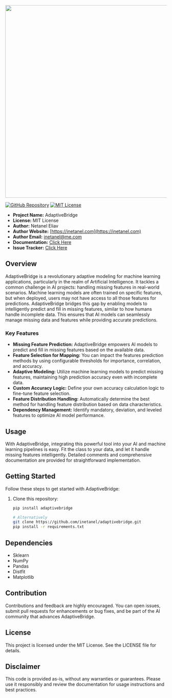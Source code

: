 <p align="center">
  <a href="https://inetanel.github.io/adaptivebridge">
  <img src="http://inetanel.com/wp-content/uploads/adaptivebridge_wide_logo.jpeg" width="600" />
  </a>
</p>

[![GitHub Repository](https://img.shields.io/badge/GitHub-Repository-blue.svg)](https://github.com/inetanel/adaptivebridge)
[![MIT License](https://img.shields.io/badge/License-MIT-green.svg)](https://opensource.org/licenses/MIT)

- **Project Name:** AdaptiveBridge
- **License:** MIT License
- **Author:** Netanel Eliav
- **Author Website:** [https://inetanel.com](https://inetanel.com)
- **Author Email:** [inetanel@me.com](mailto:inetanel@me.com)
- **Documentation:** [Click Here](https://inetanel.github.io/adaptivebridge)
- **Issue Tracker:** [Click Here](https://github.com/inetanel/adaptivebridge/issues)


## Overview

AdaptiveBridge is a revolutionary adaptive modeling for machine learning applications, particularly in the realm of Artificial Intelligence. It tackles a common challenge in AI projects: handling missing features in real-world scenarios. Machine learning models are often trained on specific features, but when deployed, users may not have access to all those features for predictions. AdaptiveBridge bridges this gap by enabling models to intelligently predict and fill in missing features, similar to how humans handle incomplete data. This ensures that AI models can seamlessly manage missing data and features while providing accurate predictions.

### Key Features

- **Missing Feature Prediction:** AdaptiveBridge empowers AI models to predict and fill in missing features based on the available data.
- **Feature Selection for Mapping:** You can impact the features prediction methods by using configurable thresholds for importance, correlation, and accuracy.
- **Adaptive Modeling:** Utilize machine learning models to predict missing features, maintaining high prediction accuracy even with incomplete data.
- **Custom Accuracy Logic:** Define your own accuracy calculation logic to fine-tune feature selection.
- **Feature Distribution Handling:** Automatically determine the best method for handling feature distribution based on data characteristics.
- **Dependency Management:** Identify mandatory, deviation, and leveled features to optimize AI model performance.

## Usage

With AdaptiveBridge, integrating this powerful tool into your AI and machine learning pipelines is easy. Fit the class to your data, and let it handle missing features intelligently. Detailed comments and comprehensive documentation are provided for straightforward implementation.

## Getting Started

Follow these steps to get started with AdaptiveBridge:

1. Clone this repository:

   ```bash
   pip install adaptivebridge
   
   ```

   ```bash
   # Alternatively 
   git clone https://github.com/inetanel/adaptivebridge.git
   pip install -r requirements.txt
   
   ```
   
## Dependencies 

- Sklearn
- NumPy
- Pandas
- Distfit
- Matplotlib

## Contribution

Contributions and feedback are highly encouraged. You can open issues, submit pull requests for enhancements or bug fixes, and be part of the AI community that advances AdaptiveBridge.

## License

This project is licensed under the MIT License. See the LICENSE file for details.

## Disclaimer

This code is provided as-is, without any warranties or guarantees. Please use it responsibly and review the documentation for usage instructions and best practices.